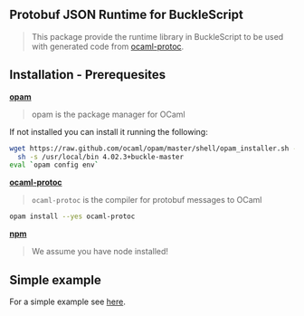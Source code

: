 Protobuf JSON Runtime for BuckleScript
--------------------------------------

> This package provide the runtime library in BuckleScript to be used with 
> generated code from [ocaml-protoc](https://github.com/mransan/ocaml-protoc/). 

Installation - Prerequesites
----------------------------

**[opam](http://opam.ocaml.org/)** 

> opam is the package manager for OCaml 

If not installed you can install it running the following:
```bash 
wget https://raw.github.com/ocaml/opam/master/shell/opam_installer.sh -O - | \
  sh -s /usr/local/bin 4.02.3+buckle-master
eval `opam config env` 
``` 

**[ocaml-protoc](https://github.com/mransan/ocaml-protoc)**

> `ocaml-protoc` is the compiler for protobuf messages to OCaml

```bash
opam install --yes ocaml-protoc
```

**[npm](https://nodejs.org/en/download/current/)**

> We assume you have node installed!

Simple example 
--------------

For a simple example see [here](https://github.com/mransan/bs-protobuf-demo).
